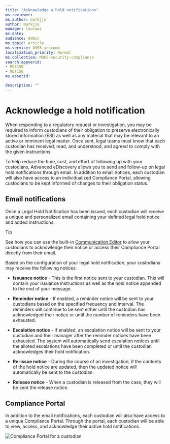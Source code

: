 ```yaml
---
title: "Acknowledge a hold notifications"
ms.reviewer: 
ms.author: markjjo
author: markjjo
manager: laurawi
ms.date: 
audience: Admin
ms.topic: article
ms.service: O365-seccomp
localization_priority: Normal
ms.collection: M365-security-compliance
search.appverid: 
- MOE150
- MET150
ms.assetid: 

description: ""
---
```


# Acknowledge a hold notification 
When responding to a regulatory request or investigation, you may be required to  inform custodians of their obligation to preserve electronically stored information (ESI) as well as any material that may be relevant to an active or imminent legal matter. Once sent, legal teams must know that each custodian has received, read, and understood, and agreed to comply with the given instructions.

To help reduce the time, cost, and effort of following up with your custodians,  Advanced eDiscovery allows you to send and follow-up on legal hold notifications through email. In addition to email notices, each custodian will also have access to an individualized Compliance Portal, allowing custodians to be kept informed of changes to their obligation status.

## Email notifications
Once a Legal Hold Notification has been issued, each custodian will receive a unique and personalized email containing your defined legal hold notice and added instructions. 

> [!Tip] 
> See how you can use the built-in  [Communication Editor](using-communications-editor.md) to allow your custodians to acknowledge their notice or access their Compliance Portal directly from their email.

Based on the configuration of your legal hold notification, your custodians may receive the following notices: 

- **Issuance notice** - This is the first notice sent to your custodian. This will contain your issuance instructions as well as the hold notice appended to the end of your message.

- **Reminder notice** - If enabled, a reminder notice will be sent to your custodians based on the specified frequency and interval. The reminders will continue to be sent either until the custodian has acknowledged their notice or until the number of reminders have been exhausted.

- **Escalation notice** - If enabled, an escalation notice will be sent to your custodian and their manager after the reminder notices have been exhausted. The system will automatically send escalation notices until the alloted escalations have been completed or until the custodian acknowledges their hold notification.

- **Re-issue notice** - During the course of an investigation, if the contents of the hold notice are updated, then the updated notice will automatically be sent to the custodian.

- **Release notice** - When a custodian is released from the case, they will be sent the release notice. 

## Compliance Portal
In addition to the email notifications, each custodian will also have access to a unique Compliance Portal. Through the portal, each custodian will be able to view, access, and acknowledge their active hold notifications.

![Compliance Portal for a custodian](../media/CustodianPortal.jpg)
